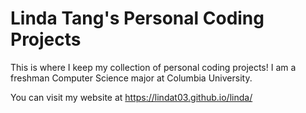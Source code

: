 # Linda Tang's Personal Coding Projects

This is where I keep my collection of personal coding projects! I am a freshman Computer Science major at Columbia University.


You can visit my website at https://lindat03.github.io/linda/
